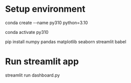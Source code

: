# Setup environment
conda create --name py310 python=3.10

conda activate py310

pip install numpy pandas matplotlib seaborn streamlit babel

# Run streamlit app
streamlit run dashboard.py